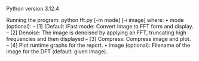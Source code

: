 Python version 3.12.4

Running the program:
python fft.py [-m mode] [-i image]
where:
• mode (optional):
– [1] (Default )Fast mode: Convert image to FFT form and display.
– [2] Denoise: The image is denoised by applying an FFT, truncating
high frequencies and then displayed
– [3] Compress: Compress image and plot.
– [4] Plot runtime graphs for the report.
• image (optional): Filename of the image for the DFT (default: given
image).